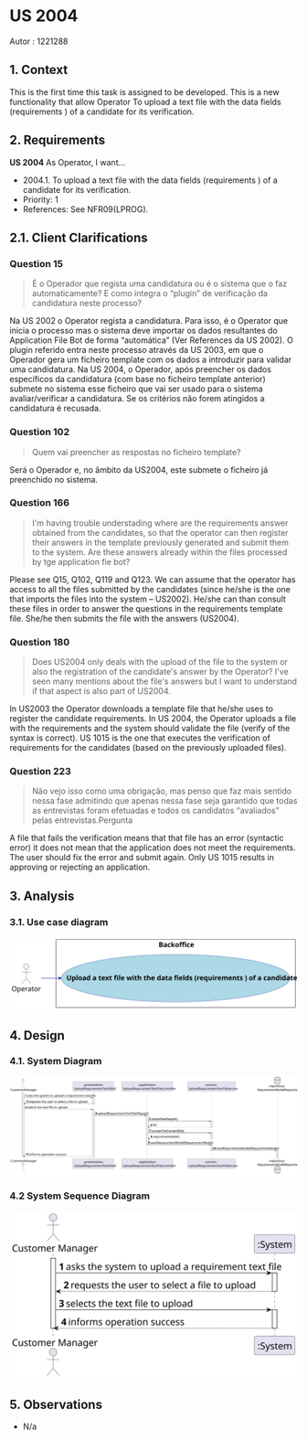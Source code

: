 # US 2004

Autor : 1221288

## 1. Context
This is the first time this task is assigned to be developed. 
This is a new functionality that allow Operator To upload a text file with the data fields (requirements ) of a
candidate for its verification.

## 2. Requirements

**US 2004** As Operator, I want...

- 2004.1. To upload a text file with the data fields (requirements ) of a
  candidate for its verification.
- Priority: 1
- References: See NFR09(LPROG).

## 2.1. Client Clarifications


### Question 15

> É o Operador que regista uma candidatura ou é o sistema que
o faz automaticamente? E como integra o “plugin” de verificação da
candidatura neste processo?

Na US 2002 o Operator regista a candidatura. Para isso, é o Operator que inicia o
processo mas o sistema deve importar os dados resultantes do Application File Bot de
forma “automática” (Ver References da US 2002). O plugin referido entra neste processo
através da US 2003, em que o Operador gera um ficheiro template com os dados a
introduzir para validar uma candidatura. Na US 2004, o Operador, após preencher os
dados específicos da candidatura (com base no ficheiro template anterior) submete no
sistema esse ficheiro que vai ser usado para o sistema avaliar/verificar a candidatura. Se
os critérios não forem atingidos a candidatura é recusada.

### Question 102

> Quem vai preencher as respostas no ficheiro
template?


Será o Operador e, no âmbito da US2004, este submete o ficheiro já preenchido no
sistema.


### Question 166

> I'm having trouble
understading where are the requirements answer obtained from the
candidates, so that the operator can then register their answers in the
template previously generated and submit them to the system. Are these
answers already within the files processed by tge application fie bot?

Please see Q15, Q102, Q119 and Q123. We can assume that the operator has access
to all the files submitted by the candidates (since he/she is the one that imports the files
into the system – US2002). He/she can than consult these files in order to answer the
questions in the requirements template file. She/he then submits the file with the answers
(US2004).


### Question 180

> Does US2004 only deals with the
upload of the file to the system or also the registration of the candidate's
answer by the Operator? I've seen many mentions about the file's answers but
I want to understand if that aspect is also part of US2004.


In US2003 the Operator downloads a template file that he/she uses to register the
candidate requirements. In US 2004, the Operator uploads a file with the requirements and
the system should validate the file (verify of the syntax is correct). US 1015 is the one that
executes the verification of requirements for the candidates (based on the previously
uploaded files).

### Question 223

> Não vejo isso como uma obrigação, mas penso que faz mais sentido nessa fase admitindo que apenas nessa fase seja garantido que todas as entrevistas foram efetuadas e todos os candidatos “avaliados” pelas entrevistas.Pergunta

A file that fails the verification means that that file has an error (syntactic error) it does not mean that the application does not meet the requirements. The user should fix the error and submit again. Only US 1015 results in approving or rejecting an application.


## 3. Analysis

### 3.1. Use case diagram

![use case diagram](out/US_2004_UCD.svg "Use case diagram")

## 4. Design

### 4.1. System Diagram

![system diagram](out/US_2004_SD.svg "System diagram")

### 4.2 System Sequence Diagram
![system sequence diagram](out/US_2004_SSD.svg "System sequence diagram")


## 5. Observations

- N/a